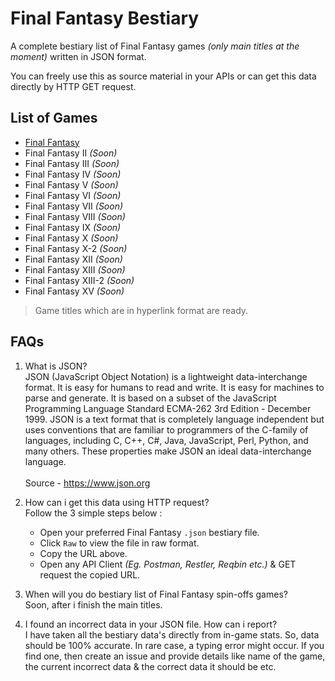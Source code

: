 # Final Fantasy Bestiary
A complete bestiary list of Final Fantasy games _(only main titles at the moment)_ written in JSON format.

You can freely use this as source material in your APIs or can get this data directly by HTTP GET request.

## List of Games
- [Final Fantasy](https://github.com/Priyanuj09/Final-Fantasy-Bestiary/tree/main/Final%20Fantasy)
- Final Fantasy II _(Soon)_
- Final Fantasy III _(Soon)_
- Final Fantasy IV _(Soon)_
- Final Fantasy V _(Soon)_
- Final Fantasy VI _(Soon)_
- Final Fantasy VII _(Soon)_
- Final Fantasy VIII _(Soon)_
- Final Fantasy IX _(Soon)_
- Final Fantasy X _(Soon)_
- Final Fantasy X-2 _(Soon)_
- Final Fantasy XII _(Soon)_
- Final Fantasy XIII _(Soon)_
- Final Fantasy XIII-2 _(Soon)_
- Final Fantasy XV  _(Soon)_

> Game titles which are in hyperlink format are ready.

## FAQs
1. What is JSON?\
JSON (JavaScript Object Notation) is a lightweight data-interchange format. It is easy for humans to read and write. It is easy for machines to parse and generate. It is based on a subset of the JavaScript Programming Language Standard ECMA-262 3rd Edition - December 1999. JSON is a text format that is completely language independent but uses conventions that are familiar to programmers of the C-family of languages, including C, C++, C#, Java, JavaScript, Perl, Python, and many others. These properties make JSON an ideal data-interchange language.\
\
Source - https://www.json.org

2. How can i get this data using HTTP request?\
Follow the 3 simple steps below :
    - Open your preferred Final Fantasy ` .json `  bestiary file.
    - Click ` Raw ` to view the file in raw format.
    - Copy the URL above.
    - Open any API Client _(Eg. Postman, Restler, Reqbin etc.)_ & GET request the copied URL.

3. When will you do bestiary list of Final Fantasy spin-offs games?\
Soon, after i finish the main titles.

4. I found an incorrect data in your JSON file. How can i report?\
I have taken all the bestiary data's directly from in-game stats. So, data should be 100% accurate. In rare case, a typing error might occur. If you find one, then create an issue and provide details like name of the game, the current incorrect data & the correct data it should be etc.
